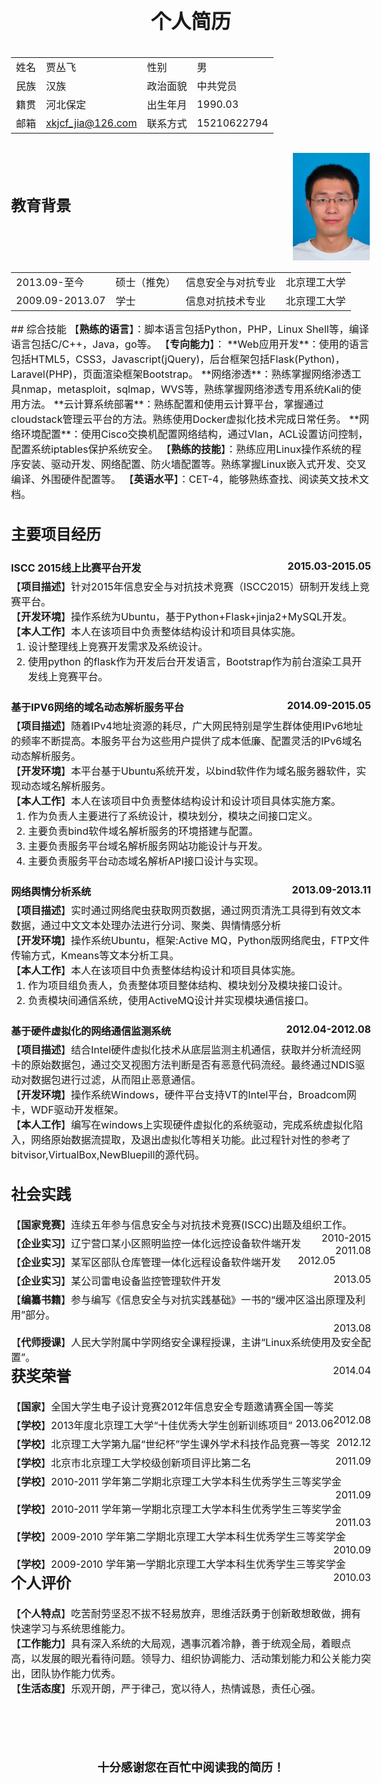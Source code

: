 <center><h1>个人简历</h1></center>
<style>
body{	width:825px;font-size:16px;  }
</style>
<div style="width:100%;height:200px;">
<div style="float:left;width:700px;">
<table style="width:100%;">
	<tr>
		<td>姓名</td>
		<td>贾丛飞</td>
		<td>性别</td>
		<td>男</td>
	</tr>
	<tr>
		<td>民族</td>
		<td>汉族</td>
		<td>政治面貌</td>
		<td>中共党员</td>
	</tr>
	<tr>
		<td>籍贯</td>
		<td>河北保定</td>
		<td>出生年月</td>
		<td>1990.03</td>
	</tr>
	<tr>
		<td>邮箱</td>
		<td><a href="mailto:xkjcf_jia@126.com" title="mail to me">xkjcf_jia@126.com</a></td>
		<td>联系方式</td>
		<td>15210622794</td>
	<tr>
</table>
</div>
<div style="float:right;width:125px;">
<img src="./mypic.jpg" style="margin:15px 0;width:123px;">
</div>
</div>


## 教育背景

<table style="width:100%">
	<tr>
		<td style="border:0px">2013.09-至今</td>
		<td style="border:0px">硕士（推免）</td>
		<td style="border:0px">信息安全与对抗专业</td>
		<td style="border:0px">北京理工大学</td>
	</tr>
	<tr>
		<td style="border:0px">2009.09-2013.07</td>
		<td style="border:0px">学士</td>
		<td style="border:0px">信息对抗技术专业</td>
		<td style="border:0px">北京理工大学</td>
	</tr>
</table>
## 综合技能
【<strong>熟练的语言</strong>】：脚本语言包括Python，PHP，Linux Shell等，编译语言包括C/C++，Java，go等。  
【<strong>专向能力</strong>】：  
**Web应用开发**：使用的语言包括HTML5，CSS3，Javascript(jQuery)，后台框架包括Flask(Python)，Laravel(PHP)，页面渲染框架Bootstrap。  
**网络渗透**：熟练掌握网络渗透工具nmap，metasploit，sqlmap，WVS等，熟练掌握网络渗透专用系统Kali的使用方法。  
**云计算系统部署**：熟练配置和使用云计算平台，掌握通过cloudstack管理云平台的方法。熟练使用Docker虚拟化技术完成日常任务。  
**网络环境配置**：使用Cisco交换机配置网络结构，通过Vlan，ACL设置访问控制，配置系统iptables保护系统安全。  
【<strong>熟练的技能</strong>】：熟练应用Linux操作系统的程序安装、驱动开发、网络配置、防火墙配置等。熟练掌握Linux嵌入式开发、交叉编译、外围硬件配置等。  
【<strong>英语水平</strong>】：CET-4，能够熟练查找、阅读英文技术文档。

## 主要项目经历

<div style="width:100%;margin:25px 0;">
	<div style="width:100%;height:30px;">
		<div style="float:left;font-weight:bold;">
		ISCC 2015线上比赛平台开发
		</div>
		<div style="float:right;font-weight:bold;">
		2015.03-2015.05
		</div>
	</div>
	<div>
		<div>【<strong>项目描述</strong>】针对2015年信息安全与对抗技术竞赛（ISCC2015）研制开发线上竞赛平台。</div>
		<div>【<strong>开发环境</strong>】操作系统为Ubuntu，基于Python+Flask+jinja2+MySQL开发。</div>
		<div>【<strong>本人工作</strong>】本人在该项目中负责整体结构设计和项目具体实施。
			<ol style="margin:0px;">
				<li>设计整理线上竞赛开发需求及系统设计。</li>
				<li>使用python 的flask作为开发后台开发语言，Bootstrap作为前台渲染工具开发线上竞赛平台。</li>
			</ol>
		</div>
	</div>
</div>

<div style="width:100%;margin:25px 0;">
	<div style="width:100%;height:30px;">
		<div style="float:left;font-weight:bold;">
		基于IPV6网络的域名动态解析服务平台
		</div>
		<div style="float:right;font-weight:bold;">
		2014.09-2015.05
		</div>
	</div>
	<div>
		<div>【<strong>项目描述</strong>】随着IPv4地址资源的耗尽，广大网民特别是学生群体使用IPv6地址的频率不断提高。本服务平台为这些用户提供了成本低廉、配置灵活的IPv6域名动态解析服务。</div>
		<div>【<strong>开发环境</strong>】本平台基于Ubuntu系统开发，以bind软件作为域名服务器软件，实现动态域名解析服务。</div>
		<div>【<strong>本人工作</strong>】本人在该项目中负责整体结构设计和设计项目具体实施方案。
			<ol style="margin:0px;">
				<li>作为负责人主要进行了系统设计，模块划分，模块之间接口定义。</li>
				<li>主要负责bind软件域名解析服务的环境搭建与配置。</li>
				<li>主要负责服务平台域名解析服务网站功能设计与开发。</li>
				<li>主要负责服务平台动态域名解析API接口设计与实现。</li>
			</ol>
		</div>
	</div>
</div>

<div style="width:100%;margin:25px 0;">
	<div style="width:100%;height:30px;">
		<div style="float:left;font-weight:bold;">
		网络舆情分析系统
		</div>
		<div style="float:right;font-weight:bold;">
		2013.09-2013.11
		</div>
	</div>
	<div>
		<div>【<strong>项目描述</strong>】实时通过网络爬虫获取网页数据，通过网页清洗工具得到有效文本数据，通过中文文本处理办法进行分词、聚类、舆情情感分析</div>
		<div>【<strong>开发环境</strong>】操作系统Ubuntu，框架:Active MQ，Python版网络爬虫，FTP文件传输方式，Kmeans等文本分析工具。</div>
		<div>【<strong>本人工作</strong>】本人在该项目中负责整体结构设计和项目具体实施。
			<ol style="margin:0px;">
				<li>作为项目组负责人，负责整体项目整体结构、模块划分及模块接口设计。</li>
				<li>负责模块间通信系统，使用ActiveMQ设计并实现模块通信接口。</li>
			</ol>
		</div>
	</div>
</div>

<div style="width:100%;margin:25px 0;">
	<div style="width:100%;height:30px;">
		<div style="float:left;font-weight:bold;">
		基于硬件虚拟化的网络通信监测系统
		</div>
		<div style="float:right;font-weight:bold;">
		2012.04-2012.08
		</div>
	</div>
	<div>
		<div>【<strong>项目描述</strong>】结合Intel硬件虚拟化技术从底层监测主机通信，获取并分析流经网卡的原始数据包，通过交叉视图方法判断是否有恶意代码流经。最终通过NDIS驱动对数据包进行过滤，从而阻止恶意通信。</div>
		<div>【<strong>开发环境</strong>】操作系统Windows，硬件平台支持VT的Intel平台，Broadcom网卡，WDF驱动开发框架。</div>
		<div>【<strong>本人工作</strong>】编写在windows上实现硬件虚拟化的系统驱动，完成系统虚拟化陷入，网络原始数据流提取，及退出虚拟化等相关功能。此过程针对性的参考了bitvisor,VirtualBox,NewBluepill的源代码。
		</div>
	</div>
</div>

##   社会实践

<div style="width:100%;margin:15px 0;">
	<div style="width:100%;height:30px;">
		<div style="float:left;">
		【<strong>国家竞赛</strong>】连续五年参与信息安全与对抗技术竞赛(ISCC)出题及组织工作。
		</div>
		<div style="float:right;">
		2010-2015
		</div>
	</div>
	<div style="width:100%;height:30px;">
		<div style="float:left;">
		【<strong>企业实习</strong>】辽宁营口某小区照明监控一体化远控设备软件端开发
		</div>
		<div style="float:right;">
		2011.08
		</div>
	</div>
	<div style="width:100%;height:30px;">
		<div style="float:left;">
		【<strong>企业实习</strong>】某军区部队仓库管理一体化远程设备软件端开发
		</div>
		<div style="float:right;">
		2012.05
		</div>
	</div>
	<div style="width:100%;height:30px;">
		<div style="float:left;">
		【<strong>企业实习</strong>】某公司雷电设备监控管理软件开发
		</div>
		<div style="float:right;">
		2013.05
		</div>
	</div>
	<div style="width:100%;height:30px;">
		<div style="float:left;">
		【<strong>编纂书籍</strong>】参与编写《信息安全与对抗实践基础》一书的“缓冲区溢出原理及利用”部分。
		</div>
		<div style="float:right;">
		2013.08
		</div>
	</div>
	<div style="width:100%;height:30px;">
		<div style="float:left;">
		【<strong>代师授课</strong>】人民大学附属中学网络安全课程授课，主讲“Linux系统使用及安全配置”。
		</div>
		<div style="float:right;">
		2014.04
		</div>
	</div>
</div>

## 获奖荣誉
<div style="width:100%;margin:15px 0;">
	<div style="width:100%;height:30px;">
		<div style="float:left;">
		【<strong>国家</strong>】全国大学生电子设计竞赛2012年信息安全专题邀请赛全国一等奖
		</div>
		<div style="float:right;">
		2012.08
		</div>
	</div>
	<div style="width:100%;height:30px;">
		<div style="float:left;">
		【<strong>学校</strong>】2013年度北京理工大学“十佳优秀大学生创新训练项目”
		</div>
		<div style="float:right;">
		2013.06
		</div>
	</div>
	<div style="width:100%;height:30px;">
		<div style="float:left;">
		【<strong>学校</strong>】北京理工大学第九届“世纪杯”学生课外学术科技作品竞赛一等奖
		</div>
		<div style="float:right;">
		2012.12
		</div>
	</div>
	<div style="width:100%;height:30px;">
		<div style="float:left;">
		【<strong>学校</strong>】北京市北京理工大学校级创新项目评比第二名
		</div>
		<div style="float:right;">
		2011.09
		</div>
	</div>
	<div style="width:100%;height:30px;">
		<div style="float:left;">
		【<strong>学校</strong>】2010-2011 学年第二学期北京理工大学本科生优秀学生三等奖学金
		</div>
		<div style="float:right;">
		2011.09
		</div>
	</div>
	<div style="width:100%;height:30px;">
		<div style="float:left;">
		【<strong>学校</strong>】2010-2011 学年第一学期北京理工大学本科生优秀学生三等奖学金
		</div>
		<div style="float:right;">
		2011.03
		</div>
	</div>
	<div style="width:100%;height:30px;">
		<div style="float:left;">
		【<strong>学校</strong>】2009-2010 学年第二学期北京理工大学本科生优秀学生三等奖学金
		</div>
		<div style="float:right;">
		2010.09
		</div>
	</div>
	<div style="width:100%;height:30px;">
		<div style="float:left;">
		【<strong>学校</strong>】2009-2010 学年第一学期北京理工大学本科生优秀学生三等奖学金
		</div>
		<div style="float:right;">
		2010.03
		</div>
	</div>
</div>

## 个人评价
【<strong>个人特点</strong>】吃苦耐劳坚忍不拔不轻易放弃，思维活跃勇于创新敢想敢做，拥有快速学习与系统思维能力。  
【<strong>工作能力</strong>】具有深入系统的大局观，遇事沉着冷静，善于统观全局，着眼点高，以发展的眼光看待问题。领导力、组织协调能力、活动策划能力和公关能力突出，团队协作能力优秀。  
【<strong>生活态度</strong>】乐观开朗，严于律己，宽以待人，热情诚恳，责任心强。




<div style="text-align:center;margin-top:100px;">
<h3>十分感谢您在百忙中阅读我的简历！</h3>
</div>

